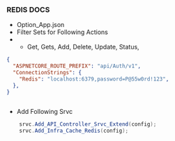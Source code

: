### REDIS DOCS
- Option_App.json
- Filter Sets for Following Actions
- - Get, Gets, Add, Delete, Update, Status,   
```json
{
  "ASPNETCORE_ROUTE_PREFIX": "api/Auth/v1",
  "ConnectionStrings": {
    "Redis": "localhost:6379,password=P@55w0rd!123",
  },
}
  
```
- Add Following Srvc
```c#
    srvc.Add_API_Controller_Srvc_Extend(config);
    srvc.Add_Infra_Cache_Redis(config);
```

